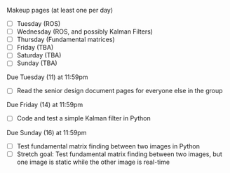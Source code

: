 Makeup pages (at least one per day)
- [ ] Tuesday (ROS)
- [ ] Wednesday (ROS, and possibly Kalman Filters)
- [ ] Thursday (Fundamental matrices)
- [ ] Friday (TBA)
- [ ] Saturday (TBA)
- [ ] Sunday (TBA)

Due Tuesday (11) at 11:59pm
- [ ] Read the senior design document pages for everyone else in the group

Due Friday (14) at 11:59pm
- [ ] Code and test a simple Kalman filter in Python

Due Sunday (16) at 11:59pm
- [ ] Test fundamental matrix finding between two images in Python
- [ ] Stretch goal: Test fundamental matrix finding between two images, but one image is static while the other image is real-time
